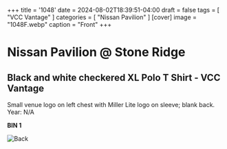 +++
title = '1048'
date = 2024-08-02T18:39:51-04:00
draft = false
tags = [ "VCC Vantage" ]
categories = [ "Nissan Pavilion" ]
[cover]
image = "1048F.webp"
caption = "Front"
+++
# Nissan Pavilion @ Stone Ridge
## Black and white checkered XL Polo T Shirt - VCC Vantage

Small venue logo on left chest with Miller Lite logo on sleeve; blank back. Year: N/A

**BIN 1**

![Back](/1048B.webp)
